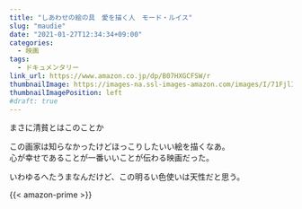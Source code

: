 ```yaml
---
title: "しあわせの絵の具　愛を描く人　モード・ルイス"
slug: "maudie"
date: "2021-01-27T12:34:34+09:00"
categories:
  - 映画
tags:
  - ドキュメンタリー
link_url: https://www.amazon.co.jp/dp/B07HXGCFSW/r
thumbnailImage: https://images-na.ssl-images-amazon.com/images/I/71FjlIFglfL._SX300_.jpg
thumbnailImagePosition: left
#draft: true
---
```

まさに清貧とはこのことか
<!--more-->
この画家は知らなかったけどほっこりしたいい絵を描くなあ。  
心が幸せであることが一番いいことが伝わる映画だった。

いわゆるへたうまなんだけど、この明るい色使いは天性だと思う。

{{< amazon-prime >}}
